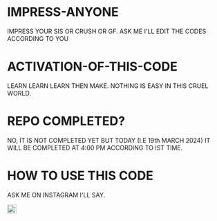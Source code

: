 # IMPRESS-ANYONE
IMPRESS YOUR SIS OR CRUSH OR GF. ASK ME I'LL EDIT THE CODES ACCORDING TO YOU

# ACTIVATION-OF-THIS-CODE
LEARN LEARN LEARN THEN MAKE. NOTHING IS EASY IN THIS CRUEL WORLD.

# REPO COMPLETED?
NO, IT IS NOT COMPLETED YET BUT TODAY (I.E 19th MARCH 2024) IT WILL BE COMPLETED AT 4:00 PM ACCORDING TO IST TIME.

# HOW TO USE THIS CODE 
ASK ME ON INSTAGRAM I'LL SAY.

<a href="https://instagram.com/mahesh_namikaze"><img align="left" src="https://raw.githubusercontent.com/yushi1007/yushi1007/main/images/instagram.svg" alt="Mahesh | Instagram" width="21px"/></a>
